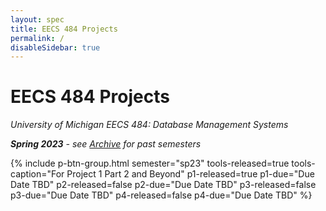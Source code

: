 ```yaml
---
layout: spec
title: EECS 484 Projects
permalink: /
disableSidebar: true
---
```


# EECS 484 Projects

_University of Michigan EECS 484: Database Management Systems_

_**Spring 2023** - see [Archive](/archive) for past semesters_

{% include p-btn-group.html semester="sp23"
tools-released=true tools-caption="For Project 1 Part 2 and Beyond" 
p1-released=true p1-due="Due Date TBD" 
p2-released=false p2-due="Due Date TBD"
p3-released=false p3-due="Due Date TBD"
p4-released=false p4-due="Due Date TBD" %}
